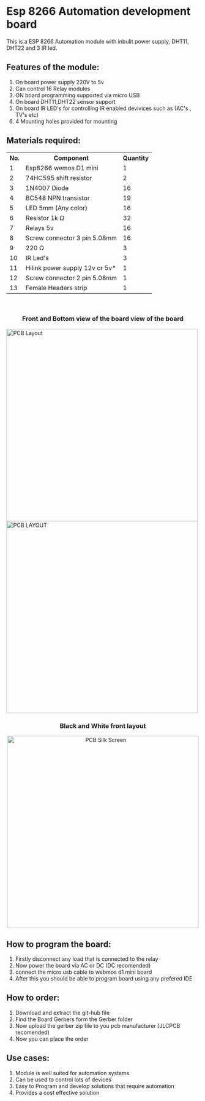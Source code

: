 # Esp 8266 Automation development board
This is a ESP 8266 Automation module with inbulit power supply, DHT11, DHT22 and 3 IR led.  
## Features of the module:
<ol>
  <li>On board power supply 220V to 5v</li>
  <li>Can control 16 Relay modules</li>
  <li>ON board programming supported via micro USB</li>
  <li>On board DHT11,DHT22 sensor support</li>
  <li>On board IR LED's for controlling IR enabled devivices such as (AC's , TV's etc)</li>
  <li>4 Mounting holes provided for mounting</li>
</ol>

## Materials required:
<table align="center">
  <tr>
    <th>No.</th>
    <th>Component</th>
    <th>Quantity</th>
  </tr>
  <tr>
    <td>1</td>
    <td>Esp8266 wemos D1 mini</td>
    <td>1</td>
  </tr>
  <tr>
    <td>2</td>
    <td>74HC595 shift resistor</td>
    <td>2</td>
  </tr>
  <tr>
    <td>3</td>
    <td>1N4007 Diode</td>
    <td>16</td>
  </tr>
  <tr>
    <td>4</td>
    <td>BC548 NPN transistor</td>
    <td>19</td>
  </tr>
   <tr>
    <td>5</td>
    <td>LED 5mm (Any color)</td>
    <td>16</td>
  </tr>
  <tr>
    <td>6</td>
    <td>Resistor 1k Ω </td>
    <td>32</td>
  </tr>
  <tr>
    <td>7</td>
    <td>Relays 5v</td>
    <td>16</td>
  </tr>
  <tr>
  <td>8</td>
    <td>Screw connector 3 pin 5.08mm</td>
    <td>16</td>
  </tr>

  <tr>
    <td>9</td>
    <td>220 Ω </td>
    <td>3</td>
  </tr>
  <tr>
    <td>10</td>
    <td>IR Led's</td>
    <td>3</td>
  </tr>
  
  <tr>
    <td>11</td>
    <td>Hilink power supply 12v or 5v*</td>
    <td>1</td>
  </tr>
    <tr>
    <td>12</td>
    <td>Screw connector 2 pin 5.08mm</td>
    <td>1</td>
  </tr>
  
   <tr>
    <td>13</td>
    <td>Female Headers strip</td>
    <td>1</td>
  </tr>
</table>

<br>

<h3 align="center">Front and Bottom view of the board view of the board</h3>
 <div>
  <img src="Assets/16front.png" width="500" title="PCB Layout">
  <img src="Assets/16Back.png" width="500" title="PCB LAYOUT">
</div>

  <h3 align="center">Black and White front layout</h3>
<p align="center">
  <img src="Assets/16B&W.png" width="500" title="PCB Silk Screen"
</p>
  
## How to program the board:
<ol>
<li>Firstly disconnect any load that is connected to the relay</li>
<li>Now power the board via AC or DC (DC recomended)</li>
<li>connect the micro usb cable to webmos d1 mini board</li>
  <li>After this you should be able to program board using any prefered IDE</li>
</ol>

## How to order:
  <ol>
    <li>Download and extract the git-hub file</li>
    <li>Find the Board Gerbers form the Gerber folder</li>
    <li>Now upload the gerber zip file to you pcb manufacturer (JLCPCB recomended)</li>
    <li>Now you can place the order</li>
   </ol>

## Use cases:
<ol>
<li>Module is well suited for automation systems</li>
<li>Can be used to control lots of devices</li>
<li>Easy to Program and develop solutions that require automation</li>
<li>Provides a cost effective solution</li>
</ol>
